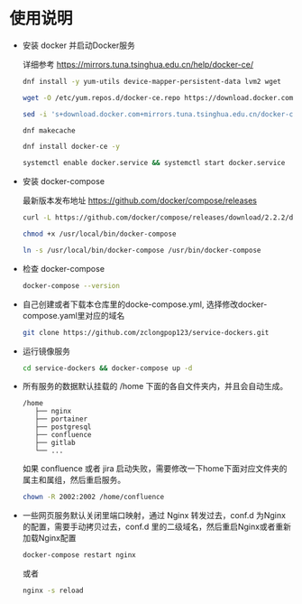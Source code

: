 使用说明
===

- 安装 docker 并启动Docker服务
  
  详细参考 https://mirrors.tuna.tsinghua.edu.cn/help/docker-ce/
  ```bash
  dnf install -y yum-utils device-mapper-persistent-data lvm2 wget
  
  wget -O /etc/yum.repos.d/docker-ce.repo https://download.docker.com/linux/centos/docker-ce.repo
  
  sed -i 's+download.docker.com+mirrors.tuna.tsinghua.edu.cn/docker-ce+' /etc/yum.repos.d/docker-ce.repo
  
  dnf makecache
  
  dnf install docker-ce -y

  systemctl enable docker.service && systemctl start docker.service
  ```

- 安装 docker-compose

  最新版本发布地址 https://github.com/docker/compose/releases

  ```bash
  curl -L https://github.com/docker/compose/releases/download/2.2.2/docker-compose-`uname -s`-`uname -m` -o /usr/local/bin/docker-compose

  chmod +x /usr/local/bin/docker-compose

  ln -s /usr/local/bin/docker-compose /usr/bin/docker-compose
  ```

- 检查 docker-compose

  ```bash
  docker-compose --version
  ```

- 自己创建或者下载本仓库里的docke-compose.yml, 选择修改docker-compose.yaml里对应的域名
  ```bash
  git clone https://github.com/zclongpop123/service-dockers.git
  ```

- 运行镜像服务
  ```bash
  cd service-dockers && docker-compose up -d
  ```
  
 - 所有服务的数据默认挂载的 /home 下面的各自文件夹内，并且会自动生成。
   ```
   /home
      ├── nginx
      ├── portainer
      ├── postgresql
      ├── confluence
      ├── gitlab
      └── ...
   ```
   如果 confluence 或者 jira 启动失败，需要修改一下home下面对应文件夹的属主和属组，然后重启服务。
   ```bash
   chown -R 2002:2002 /home/confluence 
   ```
 
 - 一些网页服务默认关闭里端口映射，通过 Nginx 转发过去，conf.d 为Nginx的配置，需要手动拷贝过去，conf.d 里的二级域名，然后重启Nginx或者重新加载Nginx配置
   ```bash
   docker-compose restart nginx
   ```
   或者
   ```bash
   nginx -s reload
   ```
 
